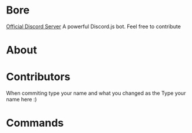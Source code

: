 # Bore
[Official Discord Server](https://discord.gg/YyNUgDWSAf)
A powerful Discord.js bot. Feel free to contribute


# About


# Contributors
When commiting type your name and what you changed as the 
 Type your name here :)
 
# Commands
